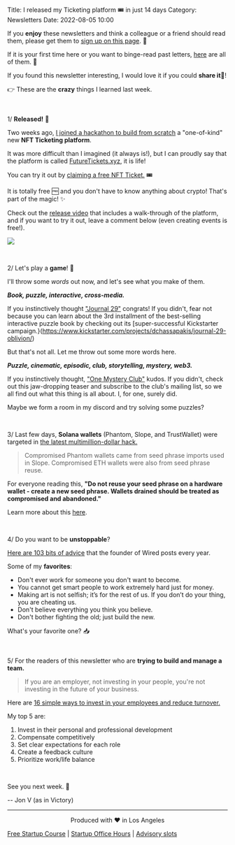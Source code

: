 Title: I released my Ticketing platform 🎟️ in just 14 days
Category: Newsletters
Date: 2022-08-05 10:00

If you **enjoy** these newsletters and think a colleague or a friend should read them, please get them to [sign up on this page](https://jon.io/). 📝

If it is your first time here or you want to binge-read past letters, [here](https://jon.io/category/newsletters) are all of them. 📰

If you found this newsletter interesting, I would love it if you could **share it**🔗!

👉 These are the **crazy** things I learned last week.

<br>

1/ **Released!** 🎉

Two weeks ago, [I joined a hackathon to build from scratch](https://jon.io/creating-the-most-epic-nft-ticketing-platform-in-14-days) a "one-of-kind" new **NFT Ticketing platform**.

It was more difficult than I imagined (it always is!), but I can proudly say that the platform is called [FutureTickets.xyz](https://futuretickets.xyz/), it is life!

You can try it out by [claiming a free NFT Ticket.](https://futuretickets.xyz/e/your-first-nft-ticket_91nox70YHN)  🎟️

It is totally free 🆓 and you don't have to know anything about crypto! That's part of the magic! ✨

Check out the [release video](https://www.youtube.com/watch?v=21IE5Tmh-nM) that includes a walk-through of the platform, and if you want to try it out, leave a comment below (even creating events is free!).

![](https://sendfoxprod.b-cdn.net/media/CeuWcKLGtqAVvKEJ3TTVxFGp0BMvPp75GJRKk72O16325)

<br>

2/ Let's play a **game**! 🎲

I'll throw some _words_ out now, and let's see what you make of them.

_**Book, puzzle, interactive, cross-media.**_

If you instinctively thought ["Journal 29"](https://journal29.com/) congrats! If you didn't, fear not because you can learn about the 3rd installment of the best-selling interactive puzzle book by checking out its [super-successful Kickstarter campaign.}(https://www.kickstarter.com/projects/dchassapakis/journal-29-oblivion/)

But that's not all. Let me throw out some more words here. 

_**Puzzle, cinematic, episodic, club, storytelling, mystery, web3.**_

If you instinctively thought, ["One Mystery Club"](https://onemystery.club/) kudos. If you didn't, check out this jaw-dropping teaser and subscribe to the club's mailing list, so we all find out what this thing is all about. I, for one, surely did.

Maybe we form a room in my discord and try solving some puzzles?

<br>

3/ Last few days, **Solana wallets** (Phantom, Slope, and TrustWallet) were targeted in [the latest multimillion-dollar hack.](https://www.coindesk.com/markets/2022/08/03/phantom-wallet-exploit-drains-millions-in-sol-tokens/)

> Compromised Phantom wallets came from seed phrase imports used in Slope. Compromised ETH wallets were also from seed phrase reuse.

For everyone reading this, **"Do not reuse your seed phrase on a hardware wallet - create a new seed phrase. Wallets drained should be treated as compromised and abandoned."**  

Learn more about this [here](https://www.cnbc.com/2022/08/03/hackers-attack-solana-crypto-stealing-millions.html).

<br>

4/ Do you want to be **unstoppable**?

[Here are 103 bits of advice](https://kk.org/thetechnium/103-bits-of-advice-i-wish-i-had-known) that the founder of Wired posts every year.


Some of my **favorites**:

- Don't ever work for someone you don't want to become.
- You cannot get smart people to work extremely hard just for money.
- Making art is not selfish; it’s for the rest of us. If you don’t do your thing, you are cheating us.
- Don't believe everything you think you believe.
- Don't bother fighting the old; just build the new.


What's your favorite one? 📥

<br>

5/ For the readers of this newsletter who are **trying to build and manage a team.**

> If you are an employer, not investing in your people, you're not investing in the future of your business.

Here are [16 simple ways to invest in your employees and reduce turnover.](https://wheniwork.com/blog/reduce-employee-turnover?fbclid=IwAR3HZ5lOib6_f_D_fKfP5AJXAMJ20ppWM-7gS9AzsNlx9In6Wj---Ou9P3I)

My top 5 are: 

1. Invest in their personal and professional development
2. Compensate competitively
3. Set clear expectations for each role
4. Create a feedback culture
5. Prioritize work/life balance

<br>


See you next week. 🚀

-- Jon V (as in Victory)

---

<div align="center">
  Produced with ❤️ in Los Angeles
</div>

[Free Startup Course](https://jon.io/pages/built-to-fail) | [Startup Office Hours](https://jon.io/startup-office-hours) | [Advisory slots](https://jon.io/advisory)

